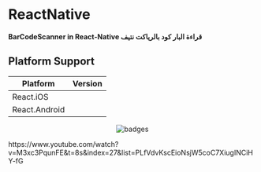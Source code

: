 # ReactNative

#### BarCodeScanner in React-Native قراءة البار كود بالرياكت نتيف

## Platform Support

|Platform|Version|
| ------------------- | :------------------: |
|React.iOS|
|React.Android|


<p align="center">
   <img src="http://i.imgur.com/hn3bRmV.gif" alt="badges" style="margin:auto">
</p>


<p>
  https://www.youtube.com/watch?v=M3xc3PqunFE&t=8s&index=27&list=PLfVdvKscEioNsjW5coC7XiugINCiHY-fG
</p>
